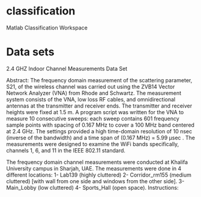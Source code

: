 # classification
Matlab Classification Workspace


# Data sets

2.4 GHZ Indoor Channel Measurements Data Set

Abstract:
The frequency domain measurement of the scattering parameter, S21, of the wireless channel was carried out using the ZVB14 Vector Network Analyzer (VNA) from Rhode and Schwartz. The measurement system consists of the VNA, low loss RF cables, and omnidirectional antennas at the transmitter and receiver ends. The transmitter and receiver heights were fixed at 1.5 m. A program script was written for the VNA to measure 10 consecutive sweeps: each sweep contains 601 frequency sample points with spacing of 0.167 MHz to cover a 100 MHz band centered at 2.4 GHz. The settings provided a high time-domain resolution of 10 nsec (inverse of the bandwidth) and a time span of (0.167 MHz) = 5.99 μsec . The measurements were designed to examine the WiFi bands specifically, channels 1, 6, and 11 in the IEEE 802.11 standard.

The frequency domain channel measurements were conducted at Khalifa University campus in Sharjah, UAE. The measurements were done in 4 different locations:
1- Lab139 (highly cluttered)
2- Corridor_rm155 (medium cluttered) [with wall from one side and windows from the
other side].
3- Main_Lobby (low cluttered)
4- Sports_Hall (open space).
Instructions:
